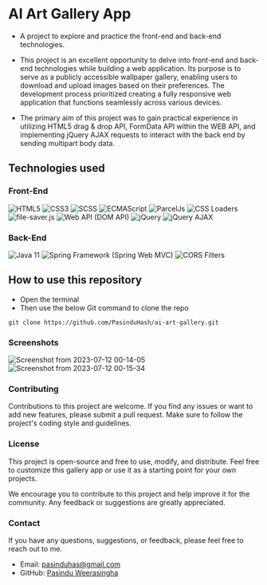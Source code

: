 # AI Art Gallery App
* A project to explore and practice the front-end and back-end technologies.


* This project is an excellent opportunity to delve into front-end and back-end technologies while building a web application. Its purpose is to serve as a publicly accessible wallpaper gallery, enabling users to download and upload images based on their preferences. The development process prioritized creating a fully responsive web application that functions seamlessly across various devices.


* The primary aim of this project was to gain practical experience in utilizing HTML5 drag & drop API, FormData API within the WEB API, and implementing jQuery AJAX requests to interact with the back end by sending multipart body data.

## Technologies used
### Front-End
![HTML5](https://img.shields.io/badge/HTML5-Technology-E34F26)
![CSS3](https://img.shields.io/badge/CSS3-Technology-1572B6)
![SCSS](https://img.shields.io/badge/SCSS-Technology-CC6699)
![ECMAScript](https://img.shields.io/badge/ECMAScript-Technology-F7DF1E)
![ParcelJs](https://img.shields.io/badge/ParcelJs-Tool-FAC863)
![CSS Loaders](https://img.shields.io/badge/CSS%20Loaders-Tool-FF5722)
![file-saver.js](https://img.shields.io/badge/file--saver.js-Library-00BFFF)
![Web API (DOM API)](https://img.shields.io/badge/Web%20API%20(DOM%20API)-Technology-4A90E2)
![jQuery](https://img.shields.io/badge/jQuery-Library-0769AD)
![jQuery AJAX](https://img.shields.io/badge/jQuery%20AJAX-Library-0769AD)


### Back-End
![Java 11](https://img.shields.io/badge/Java%2011-Language-orange)
![Spring Framework (Spring Web MVC)](https://img.shields.io/badge/Spring%20Framework%20(Spring%20Web%20MVC)-Framework-6DB33F)
![CORS Filters](https://img.shields.io/badge/CORS%20Filters-Technology-FFA500)

## How to use this repository

* Open the terminal
* Then use the below Git command to clone the repo
```
git clone https://github.com/PasinduHash/ai-art-gallery.git
```
### Screenshots

![Screenshot from 2023-07-12 00-14-05](https://github.com/PasinduHash/ai-art-gallery/assets/117537549/74eacb40-c95d-4098-840b-cbc2433d6baa)
![Screenshot from 2023-07-12 00-15-34](https://github.com/PasinduHash/ai-art-gallery/assets/117537549/8f5d3b4d-3354-45bb-9f12-971e28e0f3a5)



### Contributing

Contributions to this project are welcome. If you find any issues or want to add new features, please submit a pull request. Make sure to follow the project's coding style and guidelines.

### License

This project is open-source and free to use, modify, and distribute. Feel free to customize this gallery app or use it as a starting point for your own projects.

We encourage you to contribute to this project and help improve it for the community. Any feedback or suggestions are greatly appreciated.

### Contact

If you have any questions, suggestions, or feedback, please feel free to reach out to me.

- Email: [pasinduhas@gmail.com](mailto:pasinduhas@gmail.com)
- GitHub: [Pasindu Weerasingha](https://github.com/PasinduHash)
